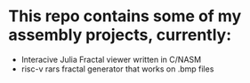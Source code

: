 #   This repo contains some of my assembly projects, currently:
-   Interacive Julia Fractal viewer written in C/NASM
-   risc-v rars fractal generator that works on .bmp files
